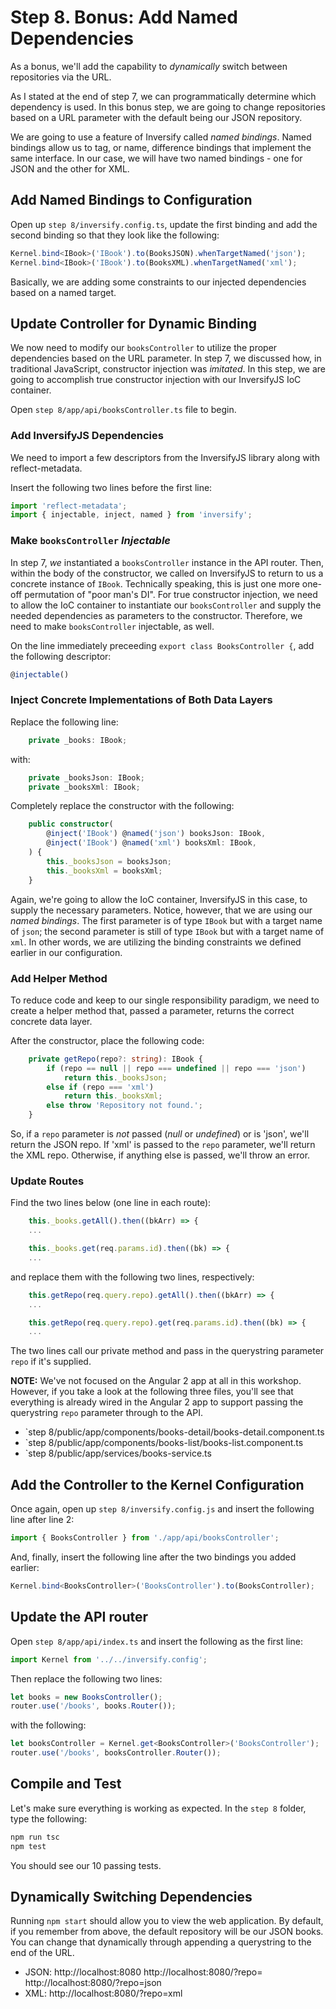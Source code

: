 # Step 8. Bonus: Add Named Dependencies
As a bonus, we'll add the capability to _dynamically_ switch between repositories via the URL.

As I stated at the end of step 7, we can programmatically determine which dependency is used.  In this bonus step, we are going to change repositories based on a URL parameter with the default being our JSON repository.

We are going to use a feature of Inversify called _named bindings_.  Named bindings allow us to tag, or name, difference bindings that implement the same interface.  In our case, we will have two named bindings - one for JSON and the other for XML.

## Add Named Bindings to Configuration
Open up `step 8/inversify.config.ts`, update the first binding and add the second binding so that they look like the following:
```ts
Kernel.bind<IBook>('IBook').to(BooksJSON).whenTargetNamed('json');
Kernel.bind<IBook>('IBook').to(BooksXML).whenTargetNamed('xml');
```

Basically, we are adding some constraints to our injected dependencies based on a named target.

## Update Controller for Dynamic Binding
We now need to modify our `booksController` to utilize the proper dependencies based on the URL parameter.  In step 7, we discussed how, in traditional JavaScript, constructor injection was _imitated_. In this step, we are going to accomplish true constructor injection with our InversifyJS IoC container.

Open `step 8/app/api/booksController.ts` file to begin.

### Add InversifyJS Dependencies
We need to import a few descriptors from the InversifyJS library along with reflect-metadata.

Insert the following two lines before the first line:
```ts
import 'reflect-metadata';
import { injectable, inject, named } from 'inversify';
```

### Make `booksController` _Injectable_
In step 7, _we_ instantiated a `booksController` instance in the API router.  Then, within the body of the constructor, we called on InversifyJS to return to us a concrete instance of `IBook`.  Technically speaking, this is just one more one-off permutation of "poor man's DI".  For true constructor injection, we need to allow the IoC container to instantiate our `booksController` and supply the needed dependencies as parameters to the constructor.  Therefore, we need to make `booksController` injectable, as well.

On the line immediately preceeding `export class BooksController {`, add the following descriptor:
```ts
@injectable()
```

### Inject Concrete Implementations of Both Data Layers
Replace the following line:
```ts
    private _books: IBook;
```
with:
```ts
    private _booksJson: IBook;
    private _booksXml: IBook;
```

Completely replace the constructor with the following:
```ts
    public constructor(
        @inject('IBook') @named('json') booksJson: IBook,
        @inject('IBook') @named('xml') booksXml: IBook,
    ) { 
        this._booksJson = booksJson;
        this._booksXml = booksXml;
    }
```

Again, we're going to allow the IoC container, InversifyJS in this case, to supply the necessary parameters.  Notice, however, that we are using our _named bindings_. The first parameter is of type `IBook` but with a target name of `json`; the second parameter is still of type `IBook` but with a target name of `xml`.  In other words, we are utilizing the binding constraints we defined earlier in our configuration.

### Add Helper Method
To reduce code and keep to our single responsibility paradigm, we need to create a helper method that, passed a parameter, returns the correct concrete data layer.

After the constructor, place the following code:
```ts
    private getRepo(repo?: string): IBook {
        if (repo == null || repo === undefined || repo === 'json')
            return this._booksJson;
        else if (repo === 'xml')
            return this._booksXml;
        else throw 'Repository not found.';
    }
```

So, if a `repo` parameter is _not_ passed (_null_ or _undefined_) or is 'json', we'll return the JSON repo.  If 'xml' is passed to the `repo` parameter, we'll return the XML repo.  Otherwise, if anything else is passed, we'll throw an error.

### Update Routes
Find the two lines below (one line in each route):
```ts
    this._books.getAll().then((bkArr) => {
    ...

    this._books.get(req.params.id).then((bk) => {
    ...
```

and replace them with the following two lines, respectively:
```ts
    this.getRepo(req.query.repo).getAll().then((bkArr) => {
    ...

    this.getRepo(req.query.repo).get(req.params.id).then((bk) => {
    ...
```

The two lines call our private method and pass in the querystring parameter `repo` if it's supplied.

**NOTE:** We've not focused on the Angular 2 app at all in this workshop.  However, if you take a look at the following three files, you'll see that everything is already wired in the Angular 2 app to support passing the querystring `repo` parameter through to the API.

  * `step 8/public/app/components/books-detail/books-detail.component.ts
  * `step 8/public/app/components/books-list/books-list.component.ts
  * `step 8/public/app/services/books-service.ts

## Add the Controller to the Kernel Configuration
Once again, open up `step 8/inversify.config.js` and insert the following line after line 2:
```ts
import { BooksController } from './app/api/booksController';
```

And, finally, insert the following line after the two bindings you added earlier:
```ts
Kernel.bind<BooksController>('BooksController').to(BooksController);
```

## Update the API router
Open `step 8/app/api/index.ts` and insert the following as the first line:
```ts
import Kernel from '../../inversify.config';
```

Then replace the following two lines:
```ts
let books = new BooksController();
router.use('/books', books.Router());
```
with the following:
```ts
let booksController = Kernel.get<BooksController>('BooksController');
router.use('/books', booksController.Router());
```

## Compile and Test
Let's make sure everything is working as expected. In the `step 8` folder, type the following:
```bash
npm run tsc
npm test
```

You should see our 10 passing tests.

## Dynamically Switching Dependencies
Running `npm start` should allow you to view the web application. By default, if you remember from above, the default repository will be our JSON books.  You can change that dynamically through appending a querystring to the end of the URL.

  * JSON: 
    http://localhost:8080
    http://localhost:8080/?repo=
    http://localhost:8080/?repo=json
  * XML:
    http://localhost:8080/?repo=xml
